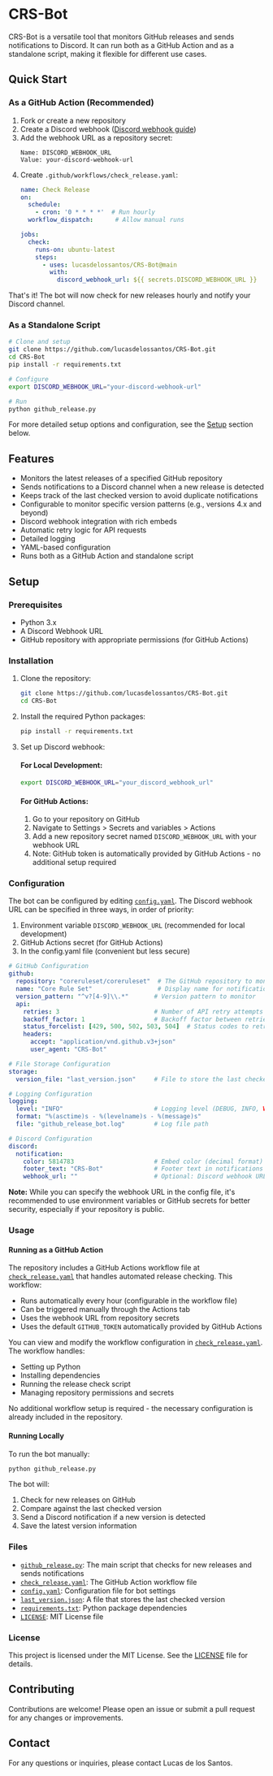 # CRS-Bot

CRS-Bot is a versatile tool that monitors GitHub releases and sends notifications to Discord. It can run both as a GitHub Action and as a standalone script, making it flexible for different use cases.

## Quick Start

### As a GitHub Action (Recommended)
1. Fork or create a new repository
2. Create a Discord webhook ([Discord webhook guide](https://support.discord.com/hc/en-us/articles/228383668-Intro-to-Webhooks))
3. Add the webhook URL as a repository secret:
   ```
   Name: DISCORD_WEBHOOK_URL
   Value: your-discord-webhook-url
   ```
4. Create `.github/workflows/check_release.yaml`:
   ```yaml
   name: Check Release
   on:
     schedule:
       - cron: '0 * * * *'  # Run hourly
     workflow_dispatch:      # Allow manual runs
   
   jobs:
     check:
       runs-on: ubuntu-latest
       steps:
         - uses: lucasdelossantos/CRS-Bot@main
           with:
             discord_webhook_url: ${{ secrets.DISCORD_WEBHOOK_URL }}
   ```
That's it! The bot will now check for new releases hourly and notify your Discord channel.

### As a Standalone Script
```bash
# Clone and setup
git clone https://github.com/lucasdelossantos/CRS-Bot.git
cd CRS-Bot
pip install -r requirements.txt

# Configure
export DISCORD_WEBHOOK_URL="your-discord-webhook-url"

# Run
python github_release.py
```

For more detailed setup options and configuration, see the [Setup](#setup) section below.

## Features

- Monitors the latest releases of a specified GitHub repository
- Sends notifications to a Discord channel when a new release is detected
- Keeps track of the last checked version to avoid duplicate notifications
- Configurable to monitor specific version patterns (e.g., versions 4.x and beyond)
- Discord webhook integration with rich embeds
- Automatic retry logic for API requests
- Detailed logging
- YAML-based configuration
- Runs both as a GitHub Action and standalone script

## Setup

### Prerequisites

- Python 3.x
- A Discord Webhook URL
- GitHub repository with appropriate permissions (for GitHub Actions)

### Installation

1. Clone the repository:
    ```sh
    git clone https://github.com/lucasdelossantos/CRS-Bot.git
    cd CRS-Bot
    ```

2. Install the required Python packages:
    ```sh
    pip install -r requirements.txt
    ```

3. Set up Discord webhook:

    #### For Local Development:
    ```bash
    export DISCORD_WEBHOOK_URL="your_discord_webhook_url"
    ```

    #### For GitHub Actions:
    1. Go to your repository on GitHub
    2. Navigate to Settings > Secrets and variables > Actions
    3. Add a new repository secret named `DISCORD_WEBHOOK_URL` with your webhook URL
    4. Note: GitHub token is automatically provided by GitHub Actions - no additional setup required

### Configuration

The bot can be configured by editing [`config.yaml`](config.yaml). The Discord webhook URL can be specified in three ways, in order of priority:
1. Environment variable `DISCORD_WEBHOOK_URL` (recommended for local development)
2. GitHub Actions secret (for GitHub Actions)
3. In the config.yaml file (convenient but less secure)

```yaml
# GitHub Configuration
github:
  repository: "coreruleset/coreruleset"  # The GitHub repository to monitor
  name: "Core Rule Set"                  # Display name for notifications
  version_pattern: "^v?[4-9]\\.*"       # Version pattern to monitor
  api:
    retries: 3                          # Number of API retry attempts
    backoff_factor: 1                   # Backoff factor between retries
    status_forcelist: [429, 500, 502, 503, 504]  # Status codes to retry on
    headers:
      accept: "application/vnd.github.v3+json"
      user_agent: "CRS-Bot"

# File Storage Configuration
storage:
  version_file: "last_version.json"     # File to store the last checked version

# Logging Configuration
logging:
  level: "INFO"                         # Logging level (DEBUG, INFO, WARNING, ERROR, CRITICAL)
  format: "%(asctime)s - %(levelname)s - %(message)s"
  file: "github_release_bot.log"        # Log file path

# Discord Configuration
discord:
  notification:
    color: 5814783                      # Embed color (decimal format)
    footer_text: "CRS-Bot"              # Footer text in notifications
    webhook_url: ""                     # Optional: Discord webhook URL (can be overridden by environment variable)
```

**Note:** While you can specify the webhook URL in the config file, it's recommended to use environment variables or GitHub secrets for better security, especially if your repository is public.

### Usage

#### Running as a GitHub Action

The repository includes a GitHub Actions workflow file at [`check_release.yaml`](.github/workflows/check_release.yaml) that handles automated release checking. This workflow:

- Runs automatically every hour (configurable in the workflow file)
- Can be triggered manually through the Actions tab
- Uses the webhook URL from repository secrets
- Uses the default `GITHUB_TOKEN` automatically provided by GitHub Actions

You can view and modify the workflow configuration in [`check_release.yaml`](.github/workflows/check_release.yaml). The workflow handles:

- Setting up Python
- Installing dependencies
- Running the release check script
- Managing repository permissions and secrets

No additional workflow setup is required - the necessary configuration is already included in the repository.

#### Running Locally

To run the bot manually:
```bash
python github_release.py
```

The bot will:
1. Check for new releases on GitHub
2. Compare against the last checked version
3. Send a Discord notification if a new version is detected
4. Save the latest version information

### Files

- [`github_release.py`](github_release.py): The main script that checks for new releases and sends notifications
- [`check_release.yaml`](.github/workflows/check_release.yaml): The GitHub Action workflow file
- [`config.yaml`](config.yaml): Configuration file for bot settings
- [`last_version.json`](last_version.json): A file that stores the last checked version
- [`requirements.txt`](requirements.txt): Python package dependencies
- [`LICENSE`](LICENSE): MIT License file

### License

This project is licensed under the MIT License. See the [LICENSE](LICENSE) file for details.

## Contributing

Contributions are welcome! Please open an issue or submit a pull request for any changes or improvements.

## Contact

For any questions or inquiries, please contact Lucas de los Santos.
